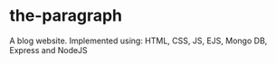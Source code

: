 # the-paragraph
A blog website. Implemented using: HTML, CSS, JS, EJS, Mongo DB, Express and NodeJS
